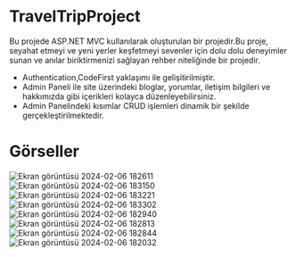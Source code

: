 # TravelTripProject
Bu projede ASP.NET MVC kullanılarak oluşturulan bir projedir.Bu proje, seyahat etmeyi ve yeni yerler keşfetmeyi sevenler için dolu dolu deneyimler sunan ve anılar biriktirmenizi sağlayan rehber niteliğinde bir projedir.
* Authentication,CodeFirst yaklaşımı ile gelişitirilmiştir.
* Admin Paneli ile site üzerindeki bloglar, yorumlar, iletişim bilgileri ve hakkımızda gibi içerikleri kolayca düzenleyebilirsiniz.
* Admin Panelindeki kısımlar CRUD işlemleri dinamik bir şekilde gerçekleştirilmektedir.
# Görseller
![Ekran görüntüsü 2024-02-06 182611](https://github.com/yucesefa/TravelTripProject/assets/48711705/4d3f5e9c-4bf5-40b5-9d9e-19830a75a35d)
![Ekran görüntüsü 2024-02-06 183150](https://github.com/yucesefa/TravelTripProject/assets/48711705/6b5bb289-e8e3-456d-bef5-1f6594b359bc)
![Ekran görüntüsü 2024-02-06 183221](https://github.com/yucesefa/TravelTripProject/assets/48711705/e5a7a1b2-b10d-430f-a86f-be4d13ad4a9a)
![Ekran görüntüsü 2024-02-06 183302](https://github.com/yucesefa/TravelTripProject/assets/48711705/263856c1-3aa0-4ed5-a9cd-53b53386ea4e)
![Ekran görüntüsü 2024-02-06 182940](https://github.com/yucesefa/TravelTripProject/assets/48711705/cc7b1c99-cb99-45fd-a716-3893dc690803)
![Ekran görüntüsü 2024-02-06 182813](https://github.com/yucesefa/TravelTripProject/assets/48711705/ddcdc5f3-17fc-492a-b03d-b3ca0dc7447b)
![Ekran görüntüsü 2024-02-06 182844](https://github.com/yucesefa/TravelTripProject/assets/48711705/de476d87-73d1-40dd-a2f9-60fcaec04e31)
![Ekran görüntüsü 2024-02-06 182032](https://github.com/yucesefa/TravelTripProject/assets/48711705/42172310-559a-4c88-9f6e-6b6e6caf291d)


